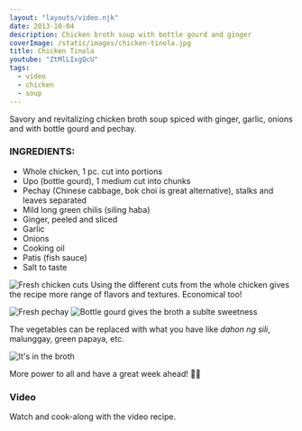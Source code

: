 ```yaml
---
layout: "layouts/video.njk"
date: 2013-10-04
description: Chicken broth soup with bottle gourd and ginger
coverImage: /static/images/chicken-tinola.jpg
title: Chicken Tinola
youtube: "ZtMlLIxgQcU"
tags:
  - video
  - chicken
  - soup
---
```


Savory and revitalizing chicken broth soup spiced with ginger, garlic, onions and with bottle gourd and pechay.

### INGREDIENTS:
* Whole chicken, 1 pc. cut into portions
* Upo (bottle gourd), 1 medium cut into chunks
* Pechay (Chinese cabbage, bok choi is great alternative), stalks and leaves separated
* Mild long green chilis (siling haba)
* Ginger, peeled and sliced
* Garlic
* Onions
* Cooking oil
* Patis (fish sauce)
* Salt to taste

![Fresh chicken cuts](/static/images/fresh-chicken-cuts.jpg?nf_resize=fit&w=960)
Using the different cuts from the whole chicken gives the recipe more range of flavors and textures. Economical too!

![Fresh pechay](/static/images/fresh-pechay.jpg?nf_resize=fit&w=960)
![Bottle gourd gives the broth a sublte sweetness](/static/images/upo-cuts.jpg?nf_resize=fit&w=960)

The vegetables can be replaced with what you have like _dahon ng sili_, malunggay, green papaya, etc.

![It's in the broth](/static/images/chicken-broth-pot.jpg?nf_resize=fit&w=960)

More power to all and have a great week ahead! 💪🏼

### Video
Watch and cook-along with the video recipe.
